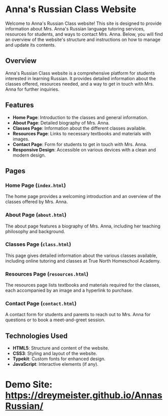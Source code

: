 # Anna's Russian Class Website

Welcome to Anna's Russian Class website! This site is designed to provide information about Mrs. Anna's Russian language tutoring services, resources for students, and ways to contact Mrs. Anna. Below, you will find an overview of the website's structure and instructions on how to manage and update its contents.

## Overview

Anna's Russian Class website is a comprehensive platform for students interested in learning Russian. It provides detailed information about the classes offered, resources needed, and a way to get in touch with Mrs. Anna for further inquiries.

## Features

- **Home Page**: Introduction to the classes and general information.
- **About Page**: Detailed biography of Mrs. Anna.
- **Classes Page**: Information about the different classes available.
- **Resources Page**: Links to necessary textbooks and materials with images.
- **Contact Page**: Form for students to get in touch with Mrs. Anna.
- **Responsive Design**: Accessible on various devices with a clean and modern design.

## Pages

### Home Page (`index.html`)

The home page provides a welcoming introduction and an overview of the classes offered by Mrs. Anna.

### About Page (`about.html`)

The about page features a biography of Mrs. Anna, including her teaching philosophy and background.

### Classes Page (`class.html`)

This page gives detailed information about the various classes available, including online tutoring and classes at True North Homeschool Academy.

### Resources Page (`resources.html`)

The resources page lists textbooks and materials required for the classes, each accompanied by an image and a hyperlink to purchase.

### Contact Page (`contact.html`)

A contact form for students and parents to reach out to Mrs. Anna for questions or to book a meet-and-greet session.

## Technologies Used

- **HTML5**: Structure and content of the website.
- **CSS3**: Styling and layout of the website.
- **Typekit**: Custom fonts for enhanced design.
- **JavaScript**: Interactive elements (if any).

# Demo Site: https://dreymeister.github.io/AnnasRussian/
